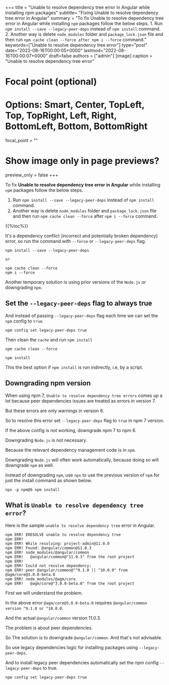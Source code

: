 +++
title   = "Unable to resolve dependency tree error in Angular while installing npm packages"
subtitle= "Fixing Unable to resolve dependency tree error in Angular"
summary = "To fix Unable to resolve dependency tree error in Angular while installing `npm` packages follow the below steps. 1. Run `npm install --save --legacy-peer-deps` instead of `npm install` command. 2. Another way is delete `node_modules` folder and `package_lock.json` file and then run `npm cache clean --force after npm i --force` command."
keywords=["Unable to resolve dependency tree error"]
type="post"
date="2022-08-16T00:00:05+0000"
lastmod="2022-08-16T00:00:07+0000"
draft=false
authors = ["admin"]
[image]
  caption = "Unable to resolve dependency tree error"

  # Focal point (optional)
  # Options: Smart, Center, TopLeft, Top, TopRight, Left, Right, BottomLeft, Bottom, BottomRight
  focal_point = ""

  # Show image only in page previews?
  preview_only = false
+++

To fix **Unable to resolve dependency tree error in Angular** while installing `npm` packages follow the below steps. 

1. Run `npm install --save --legacy-peer-deps` instead of `npm install` command. 
2. Another way is delete `node_modules` folder and `package_lock.json` file and then run 
   `npm cache clean --force` after `npm i --force` command. 

{{%toc%}}

It's a dependency conflict (incorrect and potentially broken dependency) error, so run the command with `--force` or `--legacy-peer-deps` flag.

```
npm install --save --legacy-peer-deps

or 

npm cache clean --force
npm i --force
```

Another temporary solution is using prior versions of the `Node.js` or downgrading `npm`. 

## Set the `--legacy-peer-deps` flag to always true

And instead of passing `--legacy-peer-deps` flag each time we can set the `npm` config to `true`.

```
npm config set legacy-peer-deps true
```

Then clean the `cache` and run `npm install`  

```
npm cache clean --force

npm install
```

This the best option if `npm install` is run indirectly, i.e, by a script.

## Downgrading npm version

When using npm 7, `Unable to resolve dependency tree errors` comes up a lot because peer dependencies issues are treated as errors in version 7.

But these errors are only warnings in version 6. 

So to resolve this error set `--legacy-peer-deps` flag to `true` in npm 7 version.

If the above config is not working, downgrade npm 7 to npm 6. 

Downgrading `Node.js` is not necessary.

Because the relevant dependency management code is in `npm`. 

Downgrading `Node.js` will often work automatically, because doing so will downgrade `npm` as well.

Instead of downgrading `npm`, use `npx` to use the previous version of `npm` for just the install command as shown below.

```
npx -p npm@6 npm install
```

## What is `Unable to resolve dependency tree error`? 


Here is the sample `unable to resolve dependency tree` error in Angular.

```
npm ERR! ERESOLVE unable to resolve dependency tree
npm ERR!
npm ERR! While resolving: project-admin@11.0.0
npm ERR! Found: @angular/common@11.0.3
npm ERR! node_modules/@angular/common
npm ERR!   @angular/common@"11.0.3" from the root project
npm ERR!
npm ERR! Could not resolve dependency:
npm ERR! peer @angular/common@"^9.1.0 || ^10.0.0" from @agm/core@3.0.0-beta.0
npm ERR! node_modules/@agm/core
npm ERR!   @agm/core@"3.0.0-beta.0" from the root project
```

First we will understand the problem.

In the above error `@agm/core@3.0.0-beta.0` requires `@angular/common version ^9.1.0 or ^10.0.0`.

And the actual `@angular/common` version 11.0.3.

The problem is about peer dependencies. 

So The solution is to downgrade `@angular/common`. And that's not advisable.  

So use legacy dependencies logic for installing packages using `--legacy-peer-deps`. 


And to install legacy peer dependencies automatically set the npm config `--legacy-peer-deps` to true. 

```
npm config set legacy-peer-deps true
```
